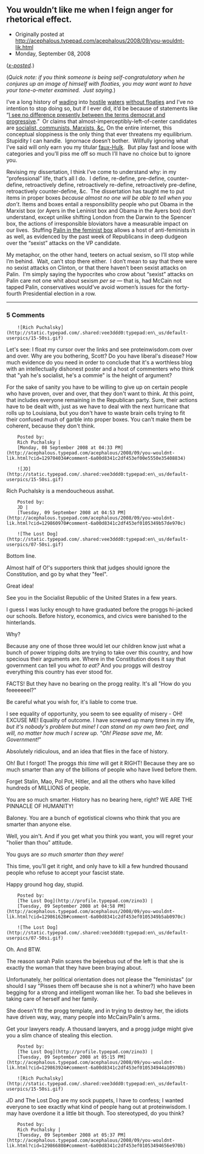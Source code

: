 ## You wouldn’t like me when I feign anger for rhetorical effect.

 * Originally posted at http://acephalous.typepad.com/acephalous/2008/09/you-wouldnt-lik.html
 * Monday, September 08, 2008



			

			


(_[x-posted](http://edgeofthewest.wordpress.com/2008/09/08/you-wouldn%!e(MISSING)2%99t-like-me-when-i-feign-anger-for-rhetorical-effect/)._)

(_Quick note: if you think someone is being self-congratulatory when he conjures up an image of himself with floaties, you may want want to have your tone-o-meter examined.  Just saying._)

I’ve a long history of [wading](http://acephalous.typepad.com/acephalous/2007/08/on-kc-johnsons-.html) into [hostile](http://acephalous.typepad.com/acephalous/2007/08/more-on-kc-john.html) [waters](http://acephalous.typepad.com/acephalous/2007/07/more-on-the-men.html) [without floaties](http://acephalous.typepad.com/acephalous/2007/06/refined\_white\_s.html) and I’ve no intention to stop doing so, but if I ever did, it’d be because of statements like “[I see no difference presently between the terms democrat and progressive](http://proteinwisdom.com/?p=13228#comment-533553).”  Or claims that almost-imperceptibly-left-of-center candidates are [socialist, communists, Marxists, &c.](http://proteinwisdom.com/?p=13200#comment-528920)
On the entire internet, this conceptual sloppiness is the only thing
that ever threatens my equilibrium.  Stupidity I can handle.  Ignornace
doesn’t bother.  Willfully ignoring what I’ve said will only earn you
my titular [faux-Hulk](http://proteinwisdom.com/?p=13200#comment-528856).  But play fast and loose with categories and you’ll piss me off so much I’ll have no choice but to ignore you.

Revising my dissertation, I think I’ve come to understand why: in my
“professional” life, that’s all I do.  I define, re-define, pre-define,
counter-define, retroactively define, retroactively re-define,
retroactively pre-define, retroactively counter-define, &c.  The
dissertation has taught me to put items in proper boxes _because almost no one will be able to tell when you don’t_. 
Items and boxes entail a responsibility people who put Obama in the
Marxist box (or Ayers in the Leninist box and Obama in the Ayers box)
don’t understand, except unlike shifting London from the Darwin to the
Spencer box, the actions of irresponsible bloviators have a measurable
impact on our lives.  Stuffing [Palin in the feminist box](http://proteinwisdom.com/?p=13228)
allows a host of anti-feminists in as well, as evidenced by the past
week of Republicans in deep dudgeon over the “sexist” attacks on the VP
candidate.

My metaphor, on the other hand, teeters on actual sexism, so I’ll
stop while I’m behind.  Wait, can’t stop there either.  I don’t mean to
say that there were no sexist attacks on Clinton, or that there haven’t
been sexist attacks on Palin.  I’m simply saying the hypocrites who
crow about “sexist” attacks on Palin care not one whit about sexism _per se_
— that is, had McCain not tapped Palin, conservatives would’ve avoid
women’s issues for the forty-fourth Presidential election in a row.


		

		

* * *

### 5 Comments 

		

                
[]()

	

		![Rich Puchalsky](http://static.typepad.com/.shared:vee3ddd0:typepad:en\_us/default-userpics/15-50si.gif)
	

	

		

Let's see: I float my cursor over the links and see proteinwisdom.com over and over.  Why are you bothering, Scott?  Do you have liberal's disease?  How much evidence do you need in order to conclude that it's a worthless blog with an intellectually dishonest poster and a host of commenters who think that "yah he's socialist, he's a commie" is the height of argument?

For the sake of sanity you have to be willing to give up on certain people who have proven, over and over, that they don't want to think.  At this point, that includes everyone remaining in the Republican party.  Sure, their actions have to be dealt with, just as we have to deal with the next hurricane that rolls up to Louisiana, but you don't have to waste brain cells trying to fit their confused mush of garble into proper boxes.  You can't make them be coherent, because they don't think.

	

		Posted by:
		Rich Puchalsky |
		[Monday, 08 September 2008 at 04:33 PM](http://acephalous.typepad.com/acephalous/2008/09/you-wouldnt-lik.html?cid=129704034#comment-6a00d8341c2df453ef00e5550e35408834)

[]()

	

		![JD](http://static.typepad.com/.shared:vee3ddd0:typepad:en\_us/default-userpics/15-50si.gif)
	

	

		

Rich Puchalsky is a mendoucheous asshat.

	

		Posted by:
		JD |
		[Tuesday, 09 September 2008 at 04:53 PM](http://acephalous.typepad.com/acephalous/2008/09/you-wouldnt-lik.html?cid=129860970#comment-6a00d8341c2df453ef0105349b57de970c)

[]()

	

		![The Lost Dog](http://static.typepad.com/.shared:vee3ddd0:typepad:en\_us/default-userpics/07-50si.gif)
	

	

		

  Bottom line.

  Almost half of O!'s supporters think that judges should  ignore the Constitution, and go by what they "feel".

  Great idea!

  See you in the Socialist Republic of the United States in a few years.

  I guess I was lucky enough to have graduated before the proggs hi-jacked our schools. Before history, economics, and civics were banished to the hinterlands.

  Why?

  Because any one of those three would let our children know just what a bunch of power tripping dolts are trying to take over this country, and how specious their arguments are. Where in the Constitution does it say that government can tell you _what to eat?_ And you proggs will destroy everything this country has ever stood for.

  FACTS! But they have no bearing on the progg reality. It's all "How do you feeeeeeel?"

  Be careful what you wish for, it's liable to come true.

  I see equality of opportunity, you seem to see equality of misery - OH! EXCUSE ME! Equality of outcome. I have screwed up many times in my life, _but it's nobody's problem but mine! I can stand on my own two feet, and will, no matter how much I screw up. "Oh! Please save me, Mr. Government!_"

  Absolutely ridiculous, and an idea that flies in the face of history.

  Oh! But I forgot! The proggs _this time_ will get it RIGHT! Because they are so much smarter than any of the billions of people who have lived before them. 

  Forget Stalin, Mao, Pol Pot, Hitler, and all the others who have killed hundreds of MILLIONS of people.

  You are so much smarter. History has no bearing here, right? WE ARE THE PINNACLE OF HUMANITY!

  Baloney. You are a bunch of egotistical clowns who think that you are smarter than anyone else.

  Well, you ain't. And if you get what you think you want, you will regret your "holier than thou" attitude.

  You guys are _so much smarter than they were!_  

 This time, you'll get it right, and only have to kill a few hundred thousand people who refuse to accept your fascist state.

   Happy ground hog day, stupid.

	

		Posted by:
		[The Lost Dog](http://profile.typepad.com/zino3) |
		[Tuesday, 09 September 2008 at 04:58 PM](http://acephalous.typepad.com/acephalous/2008/09/you-wouldnt-lik.html?cid=129861628#comment-6a00d8341c2df453ef0105349b5ab0970c)

[]()

	

		![The Lost Dog](http://static.typepad.com/.shared:vee3ddd0:typepad:en\_us/default-userpics/07-50si.gif)
	

	

		

  Oh. And BTW.

  The reason sarah Palin scares the bejeebus out of the left is that she is exactly the woman that they have been braying about. 

  Unfortunately, her political orientation does not please the "feministas" (or should I say "Pisses them off because she is not a whiner?) who have been begging for a strong and intelligent woman like her. To bad she believes in taking care of herself and her family.

  She doesn't fit the progg template, and in trying to destroy her, the idiots have driven way, way, many people into McCain/Palin's arms.

  Get your lawyers ready. A thousand lawyers, and a progg judge might give you a slim chance of stealing this election.

	

		Posted by:
		[The Lost Dog](http://profile.typepad.com/zino3) |
		[Tuesday, 09 September 2008 at 05:15 PM](http://acephalous.typepad.com/acephalous/2008/09/you-wouldnt-lik.html?cid=129863924#comment-6a00d8341c2df453ef010534944a10970b)

[]()

	

		![Rich Puchalsky](http://static.typepad.com/.shared:vee3ddd0:typepad:en\_us/default-userpics/15-50si.gif)
	

	

		

JD and The Lost Dog are my sock puppets, I have to confess; I wanted everyone to see exactly what kind of people hang out at proteinwisdom.  I may have overdone it a little bit though.  Too stereotyped, do you think?

	

		Posted by:
		Rich Puchalsky |
		[Tuesday, 09 September 2008 at 05:37 PM](http://acephalous.typepad.com/acephalous/2008/09/you-wouldnt-lik.html?cid=129866808#comment-6a00d8341c2df453ef01053494656e970b)

		

        